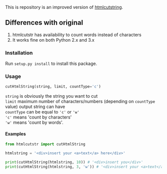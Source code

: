This is repository is an improved version of [htmlcutstring](https://code.google.com/p/cut-html-string/).

## Differences with original ##
1. htmlcutstr has availability to count words instead of characters
2. It works fine on both Python 2.x and 3.x

### Installation ###
Run ```setup.py install``` to install this package.

### Usage ###
```python
cutHtmlString(string, limit, countType='c')
```

```string``` is obviously the string you want to cut<br/>
```limit``` maximum number of characters/numbers (depending on ```countType``` value) output string can have<br/>
```countType``` can be equal to ```'c'``` or ```'w'```<br/>
```'c'``` means 'count by characters'<br/>
```'w'``` means 'count by words'.

#### Examples ####
```python
from htmlcutstr import cutHtmlString

htmlstring = '<div>insert your <a>text</a> here</div>'

print(cutHtmlString(htmlstring, 10)) # '<div>insert you</div>'
print(cutHtmlString(htmlstring, 3, 'w')) # '<div>insert your <a>text</a></div>'
```
